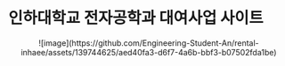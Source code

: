 # 인하대학교 전자공학과 대여사업 사이트

<center>
  ![image](https://github.com/Engineering-Student-An/rental-inhaee/assets/139744625/aed40fa3-d6f7-4a6b-bbf3-b07502fda1be)
</center>

